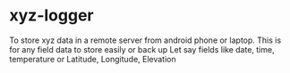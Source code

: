 # xyz-logger
To store xyz data in a remote server from android phone or laptop.
This is for any field data to store easily or back up
Let say fields like date, time, temperature or Latitude, Longitude, Elevation
